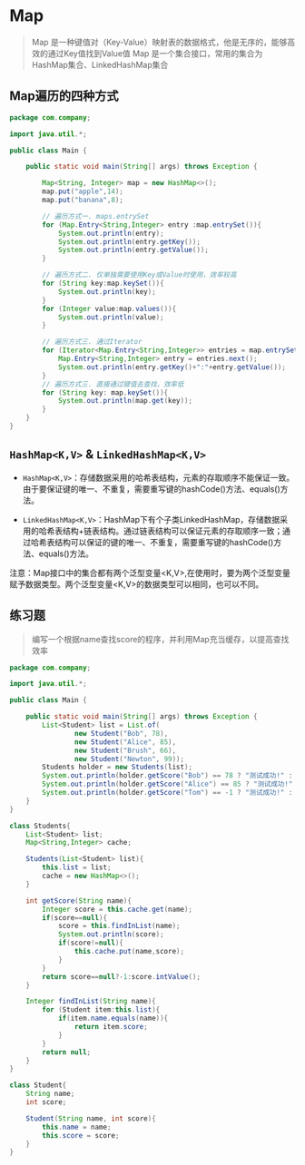 # Map

> Map 是一种键值对（Key-Value）映射表的数据格式，他是无序的，能够高效的通过Key值找到Value值
> Map 是一个集合接口，常用的集合为HashMap集合、LinkedHashMap集合


## Map遍历的四种方式

```java
package com.company;

import java.util.*;

public class Main {

    public static void main(String[] args) throws Exception {

        Map<String, Integer> map = new HashMap<>();
        map.put("apple",14);
        map.put("banana",8);

        // 遍历方式一. maps.entrySet
        for (Map.Entry<String,Integer> entry :map.entrySet()){
            System.out.println(entry);
            System.out.println(entry.getKey());
            System.out.println(entry.getValue());
        }

        // 遍历方式二. 仅单独需要使用Key或Value时使用，效率较高
        for (String key:map.keySet()){
            System.out.println(key);
        }
        for (Integer value:map.values()){
            System.out.println(value);
        }

        // 遍历方式三. 通过Iterator
        for (Iterator<Map.Entry<String,Integer>> entries = map.entrySet().iterator(); entries.hasNext();){
            Map.Entry<String,Integer> entry = entries.next();
            System.out.println(entry.getKey()+":"+entry.getValue());
        }
        // 遍历方式三. 直接通过键值去查找，效率低
        for (String key: map.keySet()){
            System.out.println(map.get(key));
        }
    }
}

```

## `HashMap<K,V>` & `LinkedHashMap<K,V>`

* `HashMap<K,V>`：存储数据采用的哈希表结构，元素的存取顺序不能保证一致。由于要保证键的唯一、不重复，需要重写键的hashCode()方法、equals()方法。

* `LinkedHashMap<K,V>`：HashMap下有个子类LinkedHashMap，存储数据采用的哈希表结构+链表结构。通过链表结构可以保证元素的存取顺序一致；通过哈希表结构可以保证的键的唯一、不重复，需要重写键的hashCode()方法、equals()方法。

注意：Map接口中的集合都有两个泛型变量<K,V>,在使用时，要为两个泛型变量赋予数据类型。两个泛型变量<K,V>的数据类型可以相同，也可以不同。


## 练习题

> 编写一个根据name查找score的程序，并利用Map充当缓存，以提高查找效率
```java
package com.company;

import java.util.*;

public class Main {

    public static void main(String[] args) throws Exception {
        List<Student> list = List.of(
                new Student("Bob", 78),
                new Student("Alice", 85),
                new Student("Brush", 66),
                new Student("Newton", 99));
        Students holder = new Students(list);
        System.out.println(holder.getScore("Bob") == 78 ? "测试成功!" : "测试失败!");
        System.out.println(holder.getScore("Alice") == 85 ? "测试成功!" : "测试失败!");
        System.out.println(holder.getScore("Tom") == -1 ? "测试成功!" : "测试失败!");
    }
}

class Students{
    List<Student> list;
    Map<String,Integer> cache;

    Students(List<Student> list){
        this.list = list;
        cache = new HashMap<>();
    }

    int getScore(String name){
        Integer score = this.cache.get(name);
        if(score==null){
            score = this.findInList(name);
            System.out.println(score);
            if(score!=null){
                this.cache.put(name,score);
            }
        }
        return score==null?-1:score.intValue();
    }

    Integer findInList(String name){
        for (Student item:this.list){
            if(item.name.equals(name)){
                return item.score;
            }
        }
        return null;
    }
}

class Student{
    String name;
    int score;

    Student(String name, int score){
        this.name = name;
        this.score = score;
    }
}
```